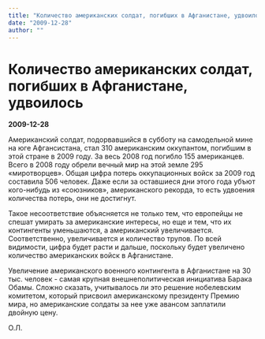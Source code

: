```yaml
---
title: "Количество американских солдат, погибших в Афганистане, удвоилось"
date: "2009-12-28"
author: ""
---
```


# Количество американских солдат, погибших в Афганистане, удвоилось

**2009-12-28** 

Американский солдат, подорвавшийся в субботу на самодельной мине на юге Афгансистана, стал 310 американским оккупантом, погибшим в этой стране в 2009 году. За весь 2008 год погибло 155 американцев. Всего в 2008 году обрели вечный мир на этой земле 295 «миротворцев». Общая цифра потерь оккупационных войск за 2009 год составила 506 человек. Даже если за оставшиеся дни этого года убъют кого-нибудь из «союзников», американского рекорда, то есть удвоения количества потерь, они не достигнут.

Такое несоответствие объясняется не только тем, что европейцы не спешат умирать за американские интересы, но еще и тем, что их контингенты уменьшаются, а американский увеличивается. Соответственно, увеличивается и количество трупов. По всей видимости, цифра будет расти и дальше, поскольку будет увеличено количество американских войск в Афганистане.

Увеличение американского военного контингента в Афганистане на 30 тыс. человек - самая крупная внешнеполитическая инициатива Барака Обамы. Сложно сказать, учитывалось ли это решение нобелевским комитетом, который присвоил американскому президенту Премию мира, но американские солдаты за нее уже авансом заплатили двойную цену.

О.Л.